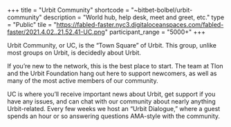 +++
title = "Urbit Community"
shortcode = "~bitbet-bolbel/urbit-community"
description = "World hub, help desk, meet and greet, etc."
type = "Public"
tile = "https://fabled-faster.nyc3.digitaloceanspaces.com/fabled-faster/2021.4.02..21.52.41-UC.png"
participant_range = "5000+"
+++

Urbit Community, or UC, is the “Town Square” of Urbit. This group, unlike most groups on Urbit, is decidedly about Urbit.

If you’re new to the network, this is the best place to start. The team at Tlon and the Urbit Foundation hang out here to support newcomers, as well as many of the most active members of our community.

UC is where you’ll receive important news about Urbit, get support if you have any issues, and can chat with our community about nearly anything Urbit-related. Every few weeks we host an “Urbit Dialogue,” where a guest spends an hour or so answering questions AMA-style with the community.
